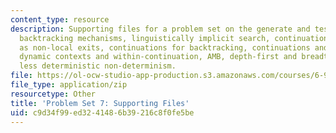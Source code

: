 ```yaml
---
content_type: resource
description: Supporting files for a problem set on the generate and test technique,
  backtracking mechanisms, linguistically implicit search, continuations, continuations
  as non-local exits, continuations for backtracking, continuations and dynamic contexts,
  dynamic contexts and within-continuation, AMB, depth-first and breadth-first, and
  less deterministic non-determinism.
file: https://ol-ocw-studio-app-production.s3.amazonaws.com/courses/6-945-adventures-in-advanced-symbolic-programming-spring-2009/c9d34f99ed3241486b39216c8f0fe5be_assn07.zip
file_type: application/zip
resourcetype: Other
title: 'Problem Set 7: Supporting Files'
uid: c9d34f99-ed32-4148-6b39-216c8f0fe5be
---
```

